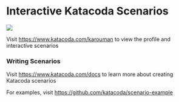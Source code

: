# Interactive Katacoda Scenarios

[![](http://shields.katacoda.com/katacoda/karouman/count.svg)](https://www.katacoda.com/karouman "Get your profile on Katacoda.com")

Visit https://www.katacoda.com/karouman to view the profile and interactive scenarios

### Writing Scenarios
Visit https://www.katacoda.com/docs to learn more about creating Katacoda scenarios

For examples, visit https://github.com/katacoda/scenario-example
